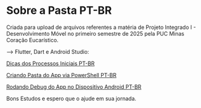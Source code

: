 # Sobre a Pasta PT-BR
Criada para upload de arquivos referentes a matéria de Projeto Integrado I - Desenvolvimento Móvel
no primeiro semestre de 2025 pela PUC Minas Coração Eucarístico.

--> Flutter, Dart e Android Studio:

[Dicas dos Processos Iniciais PT-BR](https://github.com/kasshinokun/Q1_Q2_2025_Public/blob/main/Flutther_Dart_Android/Hints.md)

[Criando Pasta do App via PowerShell PT-BR](https://github.com/kasshinokun/Q1_Q2_2025_Public/blob/main/Flutther_Dart_Android/criar_app.md)

[Rodando Debug do App no Dispositivo Android PT-BR](https://github.com/kasshinokun/Q1_Q2_2025_Public/blob/main/Flutther_Dart_Android/run_on_device.md)


Bons Estudos e espero que o ajude em sua jornada.
